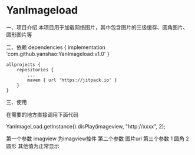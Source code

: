 # YanImageload
一、项目介绍
本项目用于加载网络图片，其中包含图片的三级缓存、圆角图片、圆形图片等

二、依赖
	dependencies {
	        implementation 'com.github.yanshao:YanImageload:v1.0'
	}
  
  
  	allprojects {
		repositories {
			...
			maven { url 'https://jitpack.io' }
		}
	}
  
 三、使用
 
 在需要的地方直接调用下面代码

YanImageLoad.getInstance().disPlay(imageview, "http://xxxx", 2);


第一个参数  imagview  为imagview控件   第二个参数 图片url  第三个参数  1 圆角 2 圆形  其他值为正常显示
